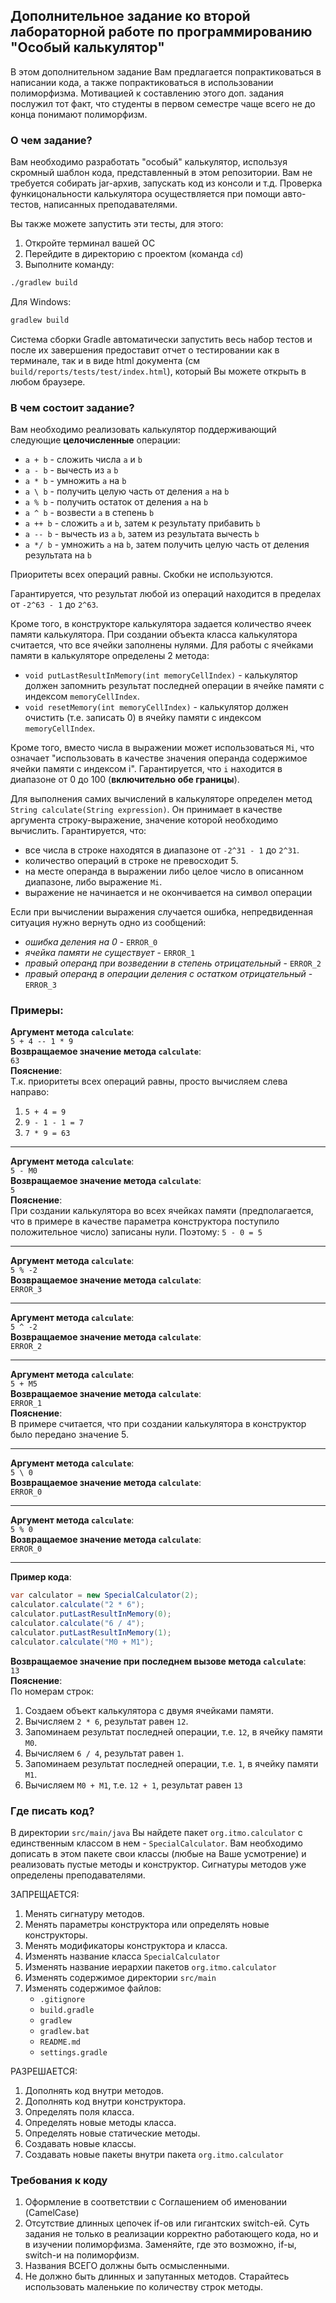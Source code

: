 ## Дополнительное задание ко второй лабораторной работе по программированию "Особый калькулятор"

В этом дополнительном задание Вам предлагается попрактиковаться в написании кода, 
а также попрактиковаться в использовании полиморфизма. Мотивацией к составлению 
этого доп. задания послужил тот факт, что студенты в первом семестре чаще всего 
не до конца понимают полиморфизм.

### О чем задание?

Вам необходимо разработать "особый" калькулятор, используя скромный шаблон кода, 
представленный в этом репозитории. Вам не требуется собирать jar-архив, запускать 
код из консоли и т.д. Проверка функицональности калькулятора осуществляется 
при помощи авто-тестов, написанных преподавателями.

Вы также можете запустить эти тесты, для этого:
1. Откройте терминал вашей ОС
2. Перейдите в директорию с проектом (команда `cd`)
3. Выполните команду:
```bash
./gradlew build
```

Для Windows:
```bat
gradlew build
```

Система сборки Gradle автоматически запустить весь набор тестов и после их 
завершения предоставит отчет о тестировании как в терминале, так и в виде html 
документа (см `build/reports/tests/test/index.html`), который Вы можете открыть в любом браузере.

### В чем состоит задание?

Вам необходимо реализовать калькулятор поддерживающий следующие **целочисленные** операции:
- `a + b` - сложить числа `a` и `b`
- `a - b` - вычесть из `a` `b`
- `a * b` - умножить `a` на `b`
- `a \ b` - получить целую часть от деления `a` на `b`
- `a % b` - получить остаток от деления `a` на `b`
- `a ^ b` - возвести `a` в степень `b`
- `a ++ b` - сложить `a` и `b`, затем к результату прибавить `b`
- `a -- b` - вычесть из `a` `b`, затем из результата вычесть `b`
- `a */ b` - умножить `a` на `b`, затем получить целую часть от деления результата на `b`

Приоритеты всех операций равны. Скобки не используются.

Гарантируется, что результат любой из операций находится в пределах от `-2^63 - 1` до `2^63`.

Кроме того, в конструкторе калькулятора задается количество ячеек памяти калькулятора. 
При создании объекта класса калькулятора считается, что все ячейки заполнены нулями. Для 
работы с ячейками памяти в калькуляторе определены 2 метода: 
- `void putLastResultInMemory(int memoryCellIndex)` - калькулятор должен запомнить результат 
последней операции в ячейке памяти с индексом `memoryCellIndex`. 
- `void resetMemory(int memoryCellIndex)` - калькулятор должен очистить (т.е. записать 0) в 
ячейку памяти с индексом `memoryCellIndex`.

Кроме того, вместо числа в выражении может использоваться `Mi`, что означает "использовать 
в качестве значения операнда содержимое ячейки памяти с индексом i". Гарантируется, что `i` 
находится в диапазоне от 0 до 100 (**включительно обе границы**).

Для выполнения самих вычислений в калькуляторе определен метод `String calculate(String expression)`.
Он принимает в качестве аргумента строку-выражение, значение которой необходимо вычислить. 
Гарантируется, что: 
- все числа в строке находятся в диапазоне от `-2^31 - 1` до `2^31`. 
- количество операций в строке не превосходит 5. 
- на месте операнда в выражении либо целое число в описанном диапазоне, либо выражение `Mi`.
- выражение не начинается и не окончивается на символ операции

Если при вычислении выражения случается ошибка, непредвиденная ситуация нужно вернуть 
одно из сообщений:
- *ошибка деления на 0* - `ERROR_0`
- *ячейка памяти не существует* - `ERROR_1`
- *правый операнд при возведении в степень отрицательный* - `ERROR_2`
- *правый операнд в операции деления с остатком отрицательный* - `ERROR_3`

### Примеры:

**Аргумент метода `calculate`**:  
`5 + 4 -- 1 * 9`  
**Возвращаемое значение метода `calculate`**:  
`63`  
**Пояснение**:  
Т.к. приоритеты всех операций равны, просто вычисляем слева направо:
1. `5 + 4 = 9`
2. `9 - 1 - 1 = 7`
3. `7 * 9 = 63`

---

**Аргумент метода `calculate`**:  
`5 - M0`  
**Возвращаемое значение метода `calculate`**:  
`5`  
**Пояснение**:  
При создании калькулятора во всех ячейках памяти (предполагается, что в примере 
в качестве параметра конструктора поступило положительное число) записаны нули.
Поэтому: `5 - 0 = 5`

---

**Аргумент метода `calculate`**:    
`5 % -2`  
**Возвращаемое значение метода `calculate`**:    
`ERROR_3`  

---

**Аргумент метода `calculate`**:    
`5 ^ -2`  
**Возвращаемое значение метода `calculate`**:    
`ERROR_2`  

---

**Аргумент метода `calculate`**:    
`5 + M5`  
**Возвращаемое значение метода `calculate`**:    
`ERROR_1`  
**Пояснение**:  
В примере считается, что при создании калькулятора в конструктор было передано 
значение 5.

---

**Аргумент метода `calculate`**:    
`5 \ 0`  
**Возвращаемое значение метода `calculate`**:    
`ERROR_0`

---

**Аргумент метода `calculate`**:    
`5 % 0`  
**Возвращаемое значение метода `calculate`**:    
`ERROR_0`

---

**Пример кода**:
```java
var calculator = new SpecialCalculator(2);
calculator.calculate("2 * 6");
calculator.putLastResultInMemory(0);
calculator.calculate("6 / 4");
calculator.putLastResultInMemory(1);
calculator.calculate("M0 + M1");
```
**Возвращаемое значение при последнем вызове метода `calculate`**:  
`13`  
**Пояснение**:  
По номерам строк:
1. Создаем объект калькулятора с двумя ячейками памяти.
2. Вычисляем `2 * 6`, результат равен `12`.
3. Запоминаем результат последней операции, т.е. `12`, в ячейку памяти `M0`.
4. Вычисляем `6 / 4`, результат равен `1`.
5. Запоминаем результат последней операции, т.е. `1`, в ячейку памяти `M1`.
6. Вычисляем `M0 + M1`, т.е. `12 + 1`, результат равен `13`

### Где писать код?

В директории `src/main/java` Вы найдете пакет `org.itmo.calculator` с единственным 
классом в нем - `SpecialCalculator`. Вам необходимо дописать в этом пакете свои классы
(любые на Ваше усмотрение) и реализовать пустые методы и конструктор. Сигнатуры методов 
уже определены преподавателями.

ЗАПРЕЩАЕТСЯ:
1. Менять сигнатуру методов.
2. Менять параметры конструктора или определять новые конструкторы.
3. Менять модификаторы конструктора и класса.
4. Изменять название класса `SpecialCalculator`
5. Изменять название иерархии пакетов `org.itmo.calculator`
6. Изменять содержимое директории `src/main`
7. Изменять содержимое файлов:
   - `.gitignore`
   - `build.gradle`
   - `gradlew`
   - `gradlew.bat`
   - `README.md`
   - `settings.gradle`

РАЗРЕШАЕТСЯ:
1. Дополнять код внутри методов.
2. Дополнять код внутри конструктора.
3. Определять поля класса.
4. Определять новые методы класса.
5. Определять новые статические методы.
6. Создавать новые классы.
7. Создавать новые пакеты внутри пакета `org.itmo.calculator`

### Требования к коду

1. Оформление в соответствии с Соглашением об именовании (CamelCase)
2. Отсутствие длинных цепочек if-ов или гигантских switch-ей. Суть задания не 
только в реализации корректно работающего кода, но и в изучении полиморфизма. 
Заменяйте, где это возможно, if-ы, switch-и на полиморфизм.
3. Названия ВСЕГО должны быть осмысленными.
4. Не должно быть длинных и запутанных методов. Старайтесь использовать маленькие 
по количеству строк методы.